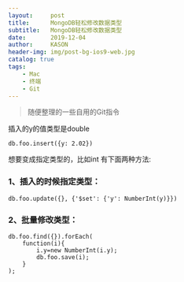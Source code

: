 ```yaml
---
layout:     post
title:      MongoDB轻松修改数据类型
subtitle:   MongoDB轻松修改数据类型
date:       2019-12-04
author:     KASON
header-img: img/post-bg-ios9-web.jpg
catalog: true
tags:
    - Mac
    - 终端
    - Git
---
```


>随便整理的一些自用的Git指令


插入的y的值类型是double
```
db.foo.insert({y: 2.02})
```

想要变成指定类型的，比如int
有下面两种方法:
### 1、插入的时候指定类型：
```
db.foo.update({}, {'$set': {'y': NumberInt(y)}})
```

### 2、批量修改类型：
```
db.foo.find({}).forEach(
    function(i){
        i.y=new NumberInt(i.y);
        db.foo.save(i);
    }
);
```